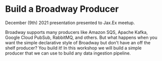 # Build a Broadway Producer

December (9th) 2021 presentation presented to Jax.Ex meetup.

Broadway supports many producers like Amazon SQS, Apache Kafka, Google Cloud
PubSub, RabbitMQ, and others. But what happens when you want the simple
declarative style of Broadway but don't have an off the shelf producer? You
build it! In this workshop we will build a simple producer that we can use to
build any data ingestion pipeline.
